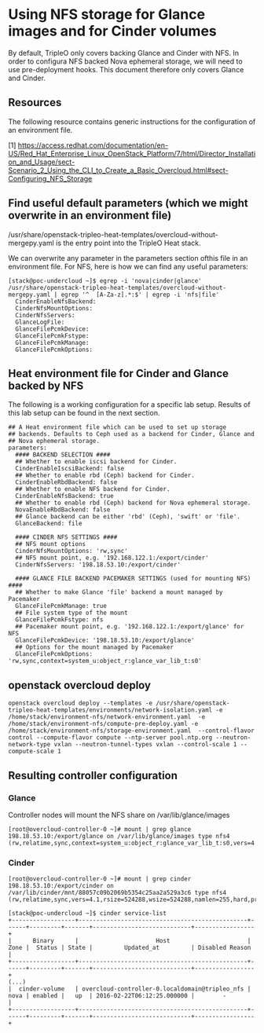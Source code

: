 # Using NFS storage for Glance images and for Cinder volumes
By default, TripleO only covers backing Glance and Cinder with NFS. 
In order to configura NFS backed Nova ephemeral storage, we will need to use pre-deployment hooks.
This document therefore only covers Glance and Cinder.

## Resources
The following resource contains generic instructions for the configuration of an environment file.

[1] https://access.redhat.com/documentation/en-US/Red_Hat_Enterprise_Linux_OpenStack_Platform/7/html/Director_Installation_and_Usage/sect-Scenario_2_Using_the_CLI_to_Create_a_Basic_Overcloud.html#sect-Configuring_NFS_Storage

## Find useful default parameters (which we might overwrite in an environment file)
/usr/share/openstack-tripleo-heat-templates/overcloud-without-mergepy.yaml is the entry point into the TripleO Heat stack.

We can overwrite any parameter in the parameters section ofthis file in an environment file. For NFS, here is how we can find 
any useful parameters:

```
[stack@poc-undercloud ~]$ egrep -i 'nova|cinder|glance' /usr/share/openstack-tripleo-heat-templates/overcloud-without-mergepy.yaml | egrep '^  [A-Za-z].*:$' | egrep -i 'nfs|file'
  CinderEnableNfsBackend:
  CinderNfsMountOptions:
  CinderNfsServers:
  GlanceLogFile:
  GlanceFilePcmkDevice:
  GlanceFilePcmkFstype:
  GlanceFilePcmkManage:
  GlanceFilePcmkOptions:
```

## Heat environment file for Cinder and Glance backed by NFS
The following is a working configuration for a specific lab setup. Results of this lab setup can be found in the next section.
```
## A Heat environment file which can be used to set up storage
## backends. Defaults to Ceph used as a backend for Cinder, Glance and
## Nova ephemeral storage.
parameters:
  #### BACKEND SELECTION ####
  ## Whether to enable iscsi backend for Cinder.
  CinderEnableIscsiBackend: false
  ## Whether to enable rbd (Ceph) backend for Cinder.
  CinderEnableRbdBackend: false
  ## Whether to enable NFS backend for Cinder.
  CinderEnableNfsBackend: true
  ## Whether to enable rbd (Ceph) backend for Nova ephemeral storage.
  NovaEnableRbdBackend: false
  ## Glance backend can be either 'rbd' (Ceph), 'swift' or 'file'.
  GlanceBackend: file

  #### CINDER NFS SETTINGS ####
  ## NFS mount options
  CinderNfsMountOptions: 'rw,sync'
  ## NFS mount point, e.g. '192.168.122.1:/export/cinder'
  CinderNfsServers: '198.18.53.10:/export/cinder'

  #### GLANCE FILE BACKEND PACEMAKER SETTINGS (used for mounting NFS) ####
  ## Whether to make Glance 'file' backend a mount managed by Pacemaker
  GlanceFilePcmkManage: true
  ## File system type of the mount
  GlanceFilePcmkFstype: nfs
  ## Pacemaker mount point, e.g. '192.168.122.1:/export/glance' for NFS
  GlanceFilePcmkDevice: '198.18.53.10:/export/glance'
  ## Options for the mount managed by Pacemaker
  GlanceFilePcmkOptions: 'rw,sync,context=system_u:object_r:glance_var_lib_t:s0'
```
## openstack overcloud deploy
```
openstack overcloud deploy --templates -e /usr/share/openstack-tripleo-heat-templates/environments/network-isolation.yaml -e /home/stack/environment-nfs/network-environment.yaml  -e /home/stack/environment-nfs/compute-pre-deploy.yaml -e /home/stack/environment-nfs/storage-environment.yaml  --control-flavor control --compute-flavor compute --ntp-server pool.ntp.org --neutron-network-type vxlan --neutron-tunnel-types vxlan --control-scale 1 --compute-scale 1
```

## Resulting controller configuration
### Glance
Controller nodes will mount the NFS share on /var/lib/glance/images
```
[root@overcloud-controller-0 ~]# mount | grep glance
198.18.53.10:/export/glance on /var/lib/glance/images type nfs4 (rw,relatime,sync,context=system_u:object_r:glance_var_lib_t:s0,vers=4.0,rsize=524288,wsize=524288,namlen=255,hard,proto=tcp,port=0,timeo=600,retrans=2,sec=sys,clientaddr=198.18.53.34,local_lock=none,addr=198.18.53.10)
```
### Cinder
```
[root@overcloud-controller-0 ~]# mount | grep cinder
198.18.53.10:/export/cinder on /var/lib/cinder/mnt/88057c09b2069b5354c25aa2a529a3c6 type nfs4 (rw,relatime,sync,vers=4.1,rsize=524288,wsize=524288,namlen=255,hard,proto=tcp,port=0,timeo=600,retrans=2,sec=sys,clientaddr=198.18.53.30,local_lock=none,addr=198.18.53.10)
```
```
[stack@poc-undercloud ~]$ cinder service-list
+------------------+------------------------------------------------+------+---------+-------+----------------------------+-----------------+
|      Binary      |                      Host                      | Zone |  Status | State |         Updated_at         | Disabled Reason |
+------------------+------------------------------------------------+------+---------+-------+----------------------------+-----------------+
(...)
|  cinder-volume   | overcloud-controller-0.localdomain@tripleo_nfs | nova | enabled |   up  | 2016-02-22T06:12:25.000000 |        -        |
+------------------+------------------------------------------------+------+---------+-------+----------------------------+-----------------+

```
